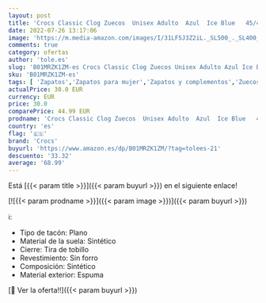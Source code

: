 ```yaml
---
layout: post
title: 'Crocs Classic Clog Zuecos  Unisex Adulto  Azul  Ice Blue   45/46 EU'
date: 2022-07-26 13:17:06
image: 'https://m.media-amazon.com/images/I/31LF5J3Z2iL._SL500_._SL400_.jpg'
comments: true
category: ofertas
author: 'tole.es'
slug: 'B01MRZK1ZM-es Crocs Classic Clog Zuecos Unisex Adulto Azul Ice Blue...'
sku: 'B01MRZK1ZM-es'
tags: [ 'Zapatos','Zapatos para mujer','Zapatos y complementos','Zuecos de mujer','Zuecos y mules de mujer','crocs','zuecos','🇪🇸', ]
actualPrice: 30.0 EUR
currency: EUR
price: 30.0
comparePrice: 44.99 EUR
prodname: 'Crocs Classic Clog Zuecos  Unisex Adulto  Azul  Ice Blue   45/46 EU'
country: 'es'
flag: '🇪🇸'
brand: 'Crocs'
buyurl: 'https://www.amazon.es/dp/B01MRZK1ZM/?tag=tolees-21'
descuento: '33.32'
average: '68.99'
---
```


Está [{{< param title >}}]({{< param buyurl >}}) en el siguiente enlace!

[![{{< param prodname >}}]({{< param image >}})]({{< param buyurl >}})

ℹ️:

- Tipo de tacón: Plano
- Material de la suela: Sintético
- Cierre: Tira de tobillo
- Revestimiento: Sin forro
- Composición: Sintético
- Material exterior: Espuma

[🛒 Ver la oferta!!]({{< param buyurl >}})
